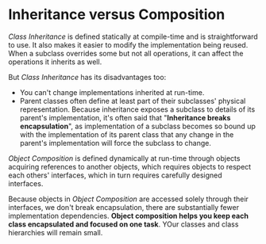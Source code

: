 # Inheritance versus Composition

_Class Inheritance_ is defined statically at compile-time and is straightforward to use. It also makes it easier to modify the implementation being reused. When a subclass overrides some but not all operations, it can affect the operations it inherits as well.

But _Class Inheritance_ has its disadvantages too:

* You can't change implementations inherited at run-time.
* Parent classes often define at least part of their subclasses' physical representation. Because inheritance exposes a subclass to details of its parent's implementation, it's often said that "__Inheritance breaks encapsulation__", as implementation of a subclass becomes so bound up with the implementation of its parent class that any change in the parent's implementation will force the subclass to change.

_Object Composition_ is defined dynamically at run-time through objects acquiring references to another objects, which requires objects to respect each others' interfaces, which in turn requires carefully designed interfaces.

Because objects in _Object Composition_ are accessed solely through their interfaces, we don't break encapsulation, there are substantially fewer implementation dependencies. __Object composition helps you keep each class encapsulated and focused on one task__. YOur classes and class hierarchies will remain small.
